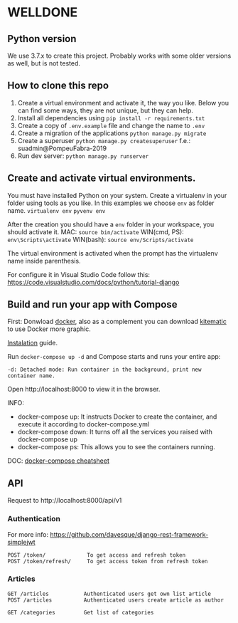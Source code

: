 # WELLDONE

## Python version
We use 3.7.x to create this project. Probably works with some older versions as well, but is not tested.

## How to clone this repo

1. Create a virtual environment and activate it, the way you like. Below you can find some ways, they are not unique, but they can help.
2. Install all dependencies using ```pip install -r requirements.txt```
3. Create a copy of ```.env.example``` file and change the name to ```.env```
4. Create a migration of the applications ```python manage.py migrate```
5. Create a superuser ```python manage.py createsuperuser``` f.e.: suadmin@PompeuFabra-2019
6. Run dev server: `python manage.py runserver`


## Create and activate virtual environments. 
You must have installed Python on your system. Create a virtualenv in your folder using tools as you like. In this examples we choose ```env``` as folder name.
```virtualenv env```
```pyvenv env```

After the creation you should have a ```env``` folder in your workspace, you should activate it.
MAC: ```source bin/activate```
WIN(cmd, PS): ```env\Scripts\activate```
WIN(bash): ```source env/Scripts/activate```

The virtual environment is activated when the prompt has the virtualenv name inside parenthesis.

For configure it in Visual Studio Code follow this: https://code.visualstudio.com/docs/python/tutorial-django

## Build and run your app with Compose

First: Donwload [docker]('https://www.docker.com/products/docker-desktop'), also as a complement you can download [kitematic]('https://kitematic.com/') to use Docker more graphic.

[Instalation]('https://docs.docker.com/compose/install/#install-compose') guide.


Run `docker-compose up -d` and Compose starts and runs your entire app:

`-d: Detached mode: Run container in the background, print new container name.`


Open http://localhost:8000 to view it in the browser.

INFO:
 - docker-compose up: It instructs Docker to create the container, and execute it according to docker-compose.yml
 - docker-compose down: It turns off all the services you raised with docker-compose up
 - docker-compose ps: This allows you to see the containers running.

DOC: [docker-compose cheatsheet]('https://devhints.io/docker-compose')

## API

Request to http://localhost:8000/api/v1

### Authentication

For more info: https://github.com/davesque/django-rest-framework-simplejwt
```
POST /token/             To get access and refresh token
POST /token/refresh/     To get access token from refresh token
```

### Articles

```
GET /articles           Authenticated users get own list article
POST /articles          Authenticated users create article as author

GET /categories         Get list of categories
```